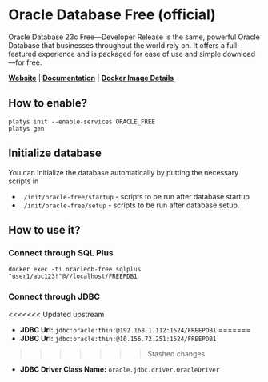 # Oracle Database Free (official)

Oracle Database 23c Free—Developer Release is the same, powerful Oracle Database that businesses throughout the world rely on. It offers a full-featured experience and is packaged for ease of use and simple download—for free.

**[Website](https://www.oracle.com/database/free/)** | **[Documentation](https://www.oracle.com/database/free/get-started/)** | **[Docker Image Details](https://container-registry.oracle.com/ords/f?p=113:4:115567976113134:::4:P4_REPOSITORY,AI_REPOSITORY,AI_REPOSITORY_NAME,P4_REPOSITORY_NAME,P4_EULA_ID,P4_BUSINESS_AREA_ID:1863,1863,Oracle%20Database%20Free,Oracle%20Database%20Free,1,0&cs=3MHjs2CbU7Z2xE5zjfryFwJMO-0oce2_nARX2Z8Z4Dgj0xnkJrda2U2qYAfcWRGCAZZdE5Al5ElcN0V30HCpA5A)**

## How to enable?

```
platys init --enable-services ORACLE_FREE
platys gen
```

## Initialize database

You can initialize the database automatically by putting the necessary scripts in 

 * `./init/oracle-free/startup` - scripts to be run after database startup
 * `./init/oracle-free/setup` - scripts to be run after database setup.

## How to use it?

### Connect through SQL Plus

```
docker exec -ti oracledb-free sqlplus "user1/abc123!"@//localhost/FREEPDB1
```

### Connect through JDBC

<<<<<<< Updated upstream
* **JDBC Url:**  	`jdbc:oracle:thin:@192.168.1.112:1524/FREEPDB1`
=======
* **JDBC Url:**  	`jdbc:oracle:thin:@10.156.72.251:1524/FREEPDB1`
>>>>>>> Stashed changes
* **JDBC Driver Class Name:** 	`oracle.jdbc.driver.OracleDriver`
